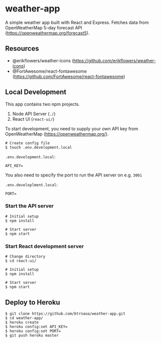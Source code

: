 # weather-app

A simple weather app built with React and Express. Fetches data from OpenWeatherMap 5-day forecast API (<https://openweathermap.org/forecast5>).

## Resources

- @erikflowers/weather-icons (<https://github.com/erikflowers/weather-icons>)
- @FortAwesome/react-fontawesome (<https://github.com/FortAwesome/react-fontawesome>)

## Local Development

This app contains two npm projects.

1. Node API Server (`./`)
2. React UI (`react-ui/`)

To start development, you need to supply your own API key from OpenWeatherMap (<https://openweathermap.org/>).

```
# Create config file
$ touch .env.development.local
```

`.env.development.local`:

```
API_KEY=
```

You also need to specify the port to run the API server on e.g. `3001`

`.env.developlment.local`:

```
PORT=
```

### Start the API server

```
# Initial setup
$ npm install

# Start server
$ npm start
```

### Start React development server

```
# Change directory
$ cd react-ui/

# Initial setup
$ npm install

# Start server
$ npm start
```

## Deploy to Heroku

```
$ git clone https://github.com/btrnaoa/weather-app.git
$ cd weather-app/
$ heroku create
$ heroku config:set API_KEY=
$ heroku config:set PORT=
$ git push heroku master
```
